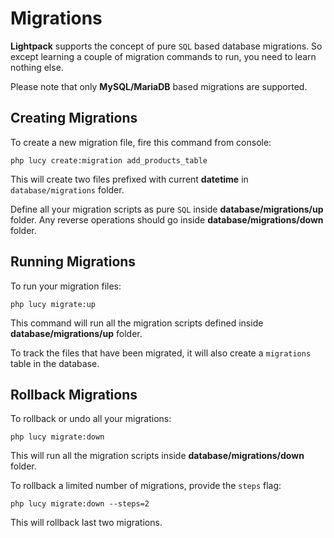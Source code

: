 # Migrations

**Lightpack** supports the concept of pure `SQL` based database migrations. So except learning a couple of migration commands to run, you need to learn nothing else.

<p class="tip">Please note that only <b>MySQL/MariaDB</b> based migrations are supported.</p>

## Creating Migrations

To create a new migration file, fire this command from console:

```terminal
php lucy create:migration add_products_table
```

This will create two files prefixed with current **datetime** in `database/migrations` folder. 

Define all your migration scripts as pure `SQL` inside **database/migrations/up** folder. Any reverse operations
should go inside **database/migrations/down** folder.

## Running Migrations

To run your migration files:

```terminal
php lucy migrate:up
```

This command will run all the migration scripts defined inside **database/migrations/up** folder. 

To track the files that have been migrated, it will also create a `migrations` table in the database.

## Rollback Migrations

To rollback or undo all your migrations:

```terminal
php lucy migrate:down
```

This will run all the migration scripts inside **database/migrations/down** folder.

To rollback a limited number of migrations, provide the `steps` flag:

```terminal
php lucy migrate:down --steps=2
```

This will rollback last two migrations.